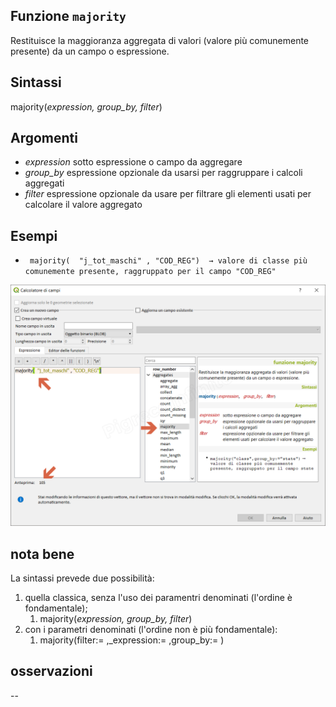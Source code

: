 ## Funzione `majority`

Restituisce la maggioranza aggregata di valori (valore più comunemente presente) da un campo o espressione.

## Sintassi

majority(_expression, group_by, filter_)

## Argomenti

* _expression_ sotto espressione o campo da aggregare
* _group_by_ espressione opzionale da usarsi per raggruppare i calcoli aggregati
* _filter_ espressione opzionale da usare per filtrare gli elementi usati per calcolare il valore aggregato

## Esempi

* ` majority(  "j_tot_maschi" , "COD_REG")  → valore di classe più comunemente presente, raggruppato per il campo "COD_REG"`

![](/img/aggregates/majority/majority1.png)

## nota bene

La sintassi prevede due possibilità:
1. quella classica, senza l'uso dei paramentri denominati (l'ordine è fondamentale);
    1. majority(_expression, group_by, filter_)
2. con i parametri denominati (l'ordine non è più fondamentale): 
    1. majority(filter:= ,_expression:= ,group_by:= )

## osservazioni

--